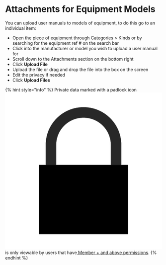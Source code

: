 # Attachments for Equipment Models

You can upload user manuals to models of equipment, to do this go to an individual item:

* Open the piece of equipment through Categories > Kinds or by searching for the equipment ref # on the search bar
* Click into the manufacturer or model you wish to upload a user manual for
* Scroll down to the Attachments section on the bottom right
* Click **Upload File**
* Upload the file or drag and drop the file into the box on the screen
* Edit the privacy if needed
* Click **Upload Files**

{% hint style="info" %}
Private data marked with a padlock icon <img src="../../.gitbook/assets/image.png" alt="" data-size="line">is only viewable by users that have[ Member + and above permissions](../../user-access/permissions/).
{% endhint %}
